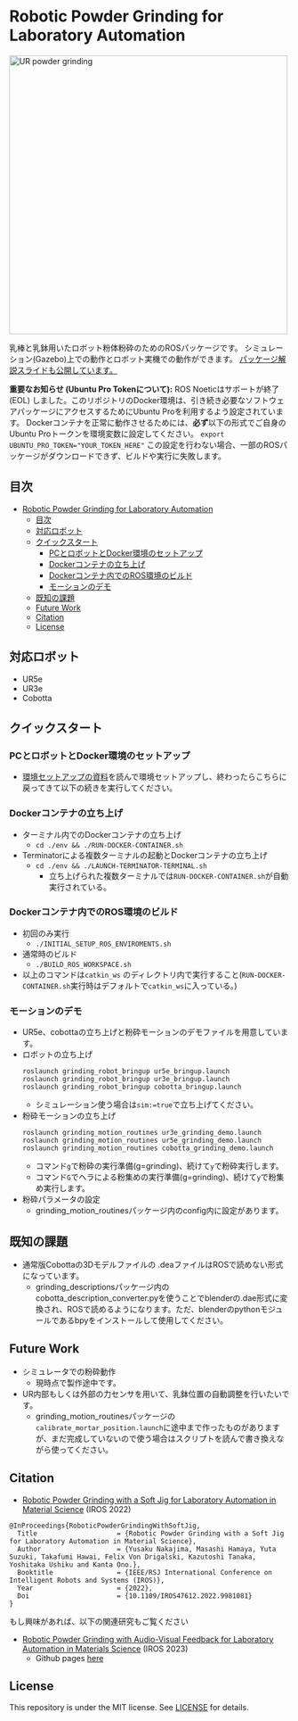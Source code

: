 # Robotic Powder Grinding for Laboratory Automation
<img src="https://github.com/quantumbeam/powder_grinding/blob/develop/wiki/grinding_demo.mp4" alt="UR powder grinding" width="500">

乳棒と乳鉢用いたロボット粉体粉砕のためのROSパッケージです。
シミュレーション(Gazebo)上での動作とロボット実機での動作ができます。
[パッケージ解説スライドも公開しています。](https://docs.google.com/presentation/d/1NM6mxm0q2QrHuePchJIvgVollS97jfg_tNNWKQHokds/edit?usp=sharing)


**重要なお知らせ (Ubuntu Pro Tokenについて):**
ROS Noeticはサポートが終了 (EOL) しました。このリポジトリのDocker環境は、引き続き必要なソフトウェアパッケージにアクセスするためにUbuntu Proを利用するよう設定されています。
Dockerコンテナを正常に動作させるためには、**必ず**以下の形式でご自身のUbuntu Proトークンを環境変数に設定してください。
`export UBUNTU_PRO_TOKEN="YOUR_TOKEN_HERE"`
この設定を行わない場合、一部のROSパッケージがダウンロードできず、ビルドや実行に失敗します。

## 目次
- [Robotic Powder Grinding for Laboratory Automation](#robotic-powder-grinding-for-laboratory-automation)
  - [目次](#目次)
  - [対応ロボット](#対応ロボット)
  - [クイックスタート](#クイックスタート)
    - [PCとロボットとDocker環境のセットアップ](#pcとロボットとdocker環境のセットアップ)
    - [Dockerコンテナの立ち上げ](#dockerコンテナの立ち上げ)
    - [Dockerコンテナ内でのROS環境のビルド](#dockerコンテナ内でのros環境のビルド)
    - [モーションのデモ](#モーションのデモ)
  - [既知の課題](#既知の課題)
  - [Future Work](#future-work)
  - [Citation](#citation)
  - [License](#license)



## 対応ロボット
- UR5e
- UR3e
- Cobotta

## クイックスタート

### PCとロボットとDocker環境のセットアップ
- [環境セットアップの資料](./env/docker/README_jp.md)を読んで環境セットアップし、終わったらこちらに戻ってきて以下の続きを実行してください。

### Dockerコンテナの立ち上げ
- ターミナル内でのDockerコンテナの立ち上げ
   - `cd ./env && ./RUN-DOCKER-CONTAINER.sh`
- Terminatorによる複数ターミナルの起動とDockerコンテナの立ち上げ
   - `cd ./env && ./LAUNCH-TERMINATOR-TERMINAL.sh`
      - 立ち上げられた複数ターミナルでは`RUN-DOCKER-CONTAINER.sh`が自動実行されている。

### Dockerコンテナ内でのROS環境のビルド
- 初回のみ実行
   - `./INITIAL_SETUP_ROS_ENVIROMENTS.sh`  
- 通常時のビルド
   - `./BUILD_ROS_WORKSPACE.sh`
-  以上のコマンドは`catkin_ws` のディレクトリ内で実行すること(`RUN-DOCKER-CONTAINER.sh`実行時はデフォルトで`catkin_ws`に入っている。)

### モーションのデモ
- UR5e、cobottaの立ち上げと粉砕モーションのデモファイルを用意しています。
- ロボットの立ち上げ
   ```
   roslaunch grinding_robot_bringup ur5e_bringup.launch
   roslaunch grinding_robot_bringup ur3e_bringup.launch
   roslaunch grinding_robot_bringup cobotta_bringup.launch
   ```
   - シミュレーション使う場合は`sim:=true`で立ち上げてください。
- 粉砕モーションの立ち上げ
   ```
   roslaunch grinding_motion_routines ur3e_grinding_demo.launch
   roslaunch grinding_motion_routines ur5e_grinding_demo.launch
   roslaunch grinding_motion_routines cobotta_grinding_demo.launch
   ```
   - コマンド`g`で粉砕の実行準備(g=grinding)、続けて`y`で粉砕実行します。
   - コマンド`G`でヘラによる粉集めの実行準備(g=grinding)、続けて`y`で粉集め実行します。
- 粉砕パラメータの設定
   -  grinding_motion_routinesパッケージ内のconfig内に設定があります。

## 既知の課題
- 通常版Cobottaの3Dモデルファイルの .deaファイルはROSで読めない形式になっています。
   - grinding_descriptionsパッケージ内のcobotta_description_converter.pyを使うことでblenderの.dae形式に変換され、ROSで読めるようになります。ただ、blenderのpythonモジュールであるbpyをインストールして使用してください。

## Future Work
- シミュレータでの粉砕動作
   - 現時点で製作途中です。
- UR内部もしくは外部の力センサを用いて、乳鉢位置の自動調整を行いたいです。
   - grinding_motion_routinesパッケージの`calibrate_mortar_position.launch`に途中まで作ったものがありますが、まだ完成していないので使う場合はスクリプトを読んで書き換えながら使ってください。

## Citation
- [Robotic Powder Grinding with a Soft Jig for Laboratory Automation in Material Science](https://doi.org/10.1109/IROS47612.2022.9981081) (IROS 2022)
```
@InProceedings{RoboticPowderGrindingWithSoftJig,
  Title                    = {Robotic Powder Grinding with a Soft Jig for Laboratory Automation in Material Science},
  Author                   = {Yusaku Nakajima, Masashi Hamaya, Yuta Suzuki, Takafumi Hawai, Felix Von Drigalski, Kazutoshi Tanaka, Yoshitaka Ushiku and Kanta Ono.},
  Booktitle                = {IEEE/RSJ International Conference on Intelligent Robots and Systems (IROS)},
  Year                     = {2022},
  Doi                      = {10.1109/IROS47612.2022.9981081}
}
```
もし興味があれば、以下の関連研究もご覧ください
- [Robotic Powder Grinding with Audio-Visual Feedback for Laboratory Automation in Materials Science](https://ieeexplore.ieee.org/document/10341526) (IROS 2023)
   -  Github pages [here](https://omron-sinicx.github.io/powder-grinding/) 

## License
This repository is under the MIT license. See [LICENSE](./LICENSE) for details.
